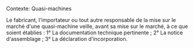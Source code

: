 Contexte: Quasi-machines

Le fabricant, l'importateur ou tout autre responsable de la mise sur le marché d'une quasi-machine veille, avant sa mise sur le marché, à ce que soient établies : 1° La documentation technique pertinente ; 2° La notice d'assemblage ; 3° La déclaration d'incorporation.